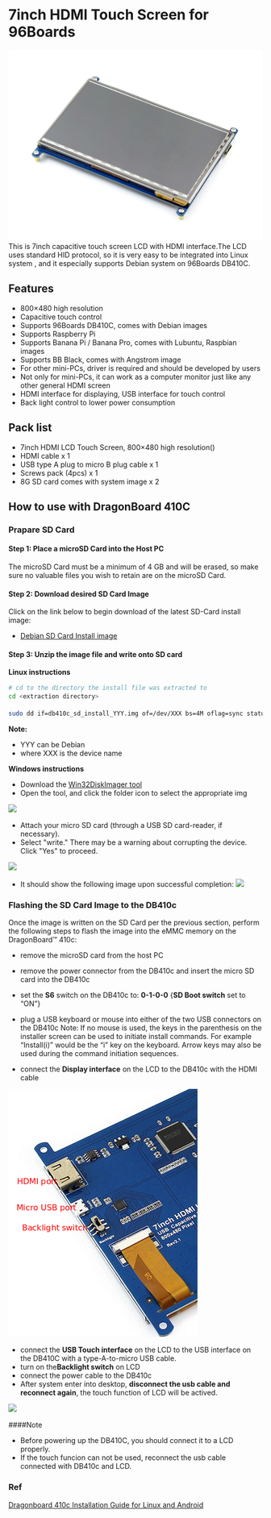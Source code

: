 # 7inch HDMI Touch Screen for 96Boards

![](../images/lcd.jpg)
This is 7inch capacitive touch screen LCD with HDMI interface.The LCD uses standard HID protocol, so it is very easy to be integrated into Linux system , and it especially supports Debian system on 96Boards DB410C.

## Features
* 800×480 high resolution
* Capacitive touch control
* Supports 96Boards DB410C, comes with Debian images
* Supports Raspberry Pi
* Supports Banana Pi / Banana Pro, comes with Lubuntu, Raspbian images
* Supports BB Black, comes with Angstrom image
* For other mini-PCs, driver is required and should be developed by users
* Not only for mini-PCs, it can work as a computer monitor just like any other general HDMI screen
* HDMI interface for displaying, USB interface for touch control
* Back light control to lower power consumption

## Pack list
* 7inch HDMI LCD Touch Screen, 800×480 high resolution()
* HDMI cable x 1
* USB type A plug to micro B plug cable x 1
* Screws pack (4pcs) x 1
* 8G SD card comes with system image x 2

## How to use with DragonBoard 410C

### Prapare SD Card
#### Step 1: Place a microSD Card into the Host PC
The microSD Card must be a minimum of 4 GB and will be erased, so make sure no valuable files you wish to retain are on the microSD Card.

#### Step 2: Download desired SD Card Image
Click on the link below to begin download of the latest SD-Card install image:

* [Debian SD Card Install image](http://builds.96boards.org/releases/dragonboard410c/linaro/debian/latest/dragonboard410c_sdcard_install_debian*.zip)

#### Step 3: Unzip the image file and write onto SD card

**Linux instructions**
```bash
# cd to the directory the install file was extracted to
cd <extraction directory>

sudo dd if=db410c_sd_install_YYY.img of=/dev/XXX bs=4M oflag=sync status=noxfer
```
**Note:**
* YYY can be Debian
* where XXX is the device name

**Windows instructions**
* Download the [Win32DiskImager tool](http://sourceforge.net/projects/win32diskimager/)
* Open the tool, and click the folder icon to select the appropriate img

![](https://camo.githubusercontent.com/598c92e52fd7a37051af0c104463382c838c8660/687474703a2f2f692e696d6775722e636f6d2f4a7572627255662e706e67)
* Attach your micro SD card (through a USB SD card-reader, if necessary).
* Select "write." There may be a warning about corrupting the device. Click "Yes" to proceed. 

![](https://camo.githubusercontent.com/46df21efbf269692cffb580c47b29d7be4ce81d4/687474703a2f2f692e696d6775722e636f6d2f427751364a69642e706e67)

* It should show the following image upon successful completion:
![](https://camo.githubusercontent.com/166c561824047f7c0253833ad0e138296006fbda/687474703a2f2f692e696d6775722e636f6d2f76517353544b582e706e67)

### Flashing the SD Card Image to the DB410c
Once the image is written on the SD Card per the previous section, perform the following steps to flash the image into the eMMC memory on the DragonBoard™ 410c:

* remove the microSD card from the host PC
* remove the power connector from the DB410c and insert the micro SD card into the DB410c
* set the **S6** switch on the DB410c to: **0-1-0-0** {**SD Boot switch** set to “ON”}
* plug a USB keyboard or mouse into either of the two USB connectors on the DB410c Note: If no mouse is used, the keys in the parenthesis on the installer screen can be used to initiate install commands. For example “Install(i)” would be the “i” key on the keyboard. Arrow keys may also be used during the command initiation sequences.

* connect the **Display interface** on the LCD to the DB410c with the HDMI cable

![](../images/back.png)
* connect the **USB Touch interface** on the LCD to the USB interface on the DB410C with a type-A-to-micro USB cable.
* turn on the**Backlight switch** on LCD
* connect the power cable to the DB410c
* After system enter into desktop, **disconnect the usb cable and reconnect again**, the touch function of LCD will be actived.

![](../images/connect1.png)

####Note
* Before powering up the DB410C, you should connect it to a LCD properly.
* If the touch funcion can not be used, reconnect the usb cable connected with DB410c and LCD.


### Ref
[Dragonboard 410c Installation Guide for Linux and Android](https://github.com/96boards/documentation/wiki/Dragonboard-410c-Installation-Guide-for-Linux-and-Android)
